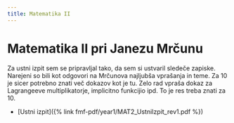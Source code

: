 ```yaml
---
title: Matematika II
---
```

# Matematika II pri Janezu Mrčunu
Za ustni izpit sem se pripravljal tako, da sem si ustvaril sledeče zapiske. Narejeni so bili kot odgovori na Mrčunova najljubša vprašanja in teme. Za 10 je sicer potrebno znati več dokazov kot je tu. Zelo rad vpraša dokaz za Lagrangeeve multiplikatorje, implicitno funkcijio ipd. To je res treba znati za 10.

* [Ustni izpit]({% link fmf-pdf/year1/MAT2_UstniIzpit_rev1.pdf %})
